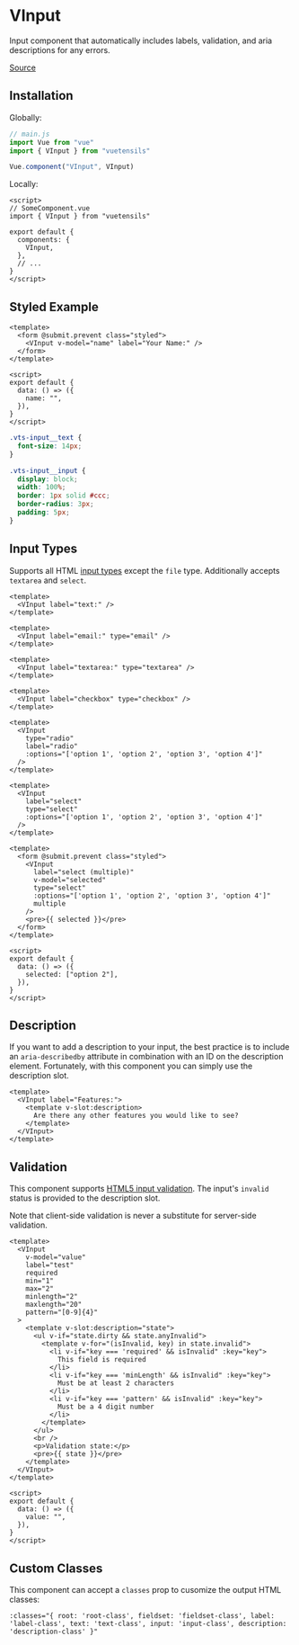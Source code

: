# VInput

Input component that automatically includes labels, validation, and aria descriptions for any errors.

[Source](https://github.com/Stegosource/vuetensils/blob/master/src/components/VInput/VInput.vue)

## Installation

Globally:

```js
// main.js
import Vue from "vue"
import { VInput } from "vuetensils"

Vue.component("VInput", VInput)
```

Locally:

```vue
<script>
// SomeComponent.vue
import { VInput } from "vuetensils"

export default {
  components: {
    VInput,
  },
  // ...
}
</script>
```

## Styled Example

```vue live
<template>
  <form @submit.prevent class="styled">
    <VInput v-model="name" label="Your Name:" />
  </form>
</template>

<script>
export default {
  data: () => ({
    name: "",
  }),
}
</script>
```

```css
.vts-input__text {
  font-size: 14px;
}

.vts-input__input {
  display: block;
  width: 100%;
  border: 1px solid #ccc;
  border-radius: 3px;
  padding: 5px;
}
```

## Input Types

Supports all HTML [input types](https://developer.mozilla.org/en-US/docs/Web/HTML/Element/Input#Form_%3Cinput%3E_types) except the `file` type. Additionally accepts `textarea` and `select`.

```vue live
<template>
  <VInput label="text:" />
</template>
```

```vue live
<template>
  <VInput label="email:" type="email" />
</template>
```

```vue live
<template>
  <VInput label="textarea:" type="textarea" />
</template>
```

```vue live
<template>
  <VInput label="checkbox" type="checkbox" />
</template>
```

```vue live
<template>
  <VInput
    type="radio"
    label="radio"
    :options="['option 1', 'option 2', 'option 3', 'option 4']"
  />
</template>
```

```vue live
<template>
  <VInput
    label="select"
    type="select"
    :options="['option 1', 'option 2', 'option 3', 'option 4']"
  />
</template>
```

```vue live
<template>
  <form @submit.prevent class="styled">
    <VInput
      label="select (multiple)"
      v-model="selected"
      type="select"
      :options="['option 1', 'option 2', 'option 3', 'option 4']"
      multiple
    />
    <pre>{{ selected }}</pre>
  </form>
</template>

<script>
export default {
  data: () => ({
    selected: ["option 2"],
  }),
}
</script>
```

## Description

If you want to add a description to your input, the best practice is to include an `aria-describedby` attribute in combination with an ID on the description element. Fortunately, with this component you can simply use the description slot.

```vue live
<template>
  <VInput label="Features:">
    <template v-slot:description>
      Are there any other features you would like to see?
    </template>
  </VInput>
</template>
```

## Validation

This component supports [HTML5 input validation](https://developer.mozilla.org/en-US/docs/Learn/HTML/Forms/Form_validation). The input's `invalid` status is provided to the description slot.

Note that client-side validation is never a substitute for server-side validation.

```vue live
<template>
  <VInput
    v-model="value"
    label="test"
    required
    min="1"
    max="2"
    minlength="2"
    maxlength="20"
    pattern="[0-9]{4}"
  >
    <template v-slot:description="state">
      <ul v-if="state.dirty && state.anyInvalid">
        <template v-for="(isInvalid, key) in state.invalid">
          <li v-if="key === 'required' && isInvalid" :key="key">
            This field is required
          </li>
          <li v-if="key === 'minLength' && isInvalid" :key="key">
            Must be at least 2 characters
          </li>
          <li v-if="key === 'pattern' && isInvalid" :key="key">
            Must be a 4 digit number
          </li>
        </template>
      </ul>
      <br />
      <p>Validation state:</p>
      <pre>{{ state }}</pre>
    </template>
  </VInput>
</template>

<script>
export default {
  data: () => ({
    value: "",
  }),
}
</script>
```

## Custom Classes

This component can accept a `classes` prop to cusomize the output HTML classes:

```
:classes="{ root: 'root-class', fieldset: 'fieldset-class', label: 'label-class', text: 'text-class', input: 'input-class', description: 'description-class' }"
```
